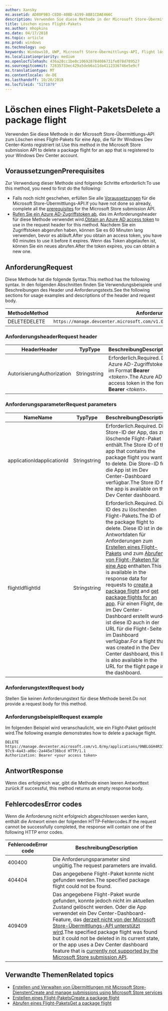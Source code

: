 ```yaml
---
author: Xansky
ms.assetid: AD80F9B3-CED0-40BD-A199-AB81CDAE466C
description: Verwenden Sie diese Methode in der Microsoft Store-Übermittlungs-API zum Löschen eines Flight-Pakets für eine App, die für Ihr Windows Dev Center-Konto registriert ist.
title: Löschen eines Flight-Pakets
ms.author: mhopkins
ms.date: 04/17/2018
ms.topic: article
ms.prod: windows
ms.technology: uwp
keywords: Windows10, UWP, Microsoft Store-Übermittlungs-API, Flight löschen
ms.localizationpriority: medium
ms.openlocfilehash: 436a28cc1be0c106928784086731fe078d789527
ms.sourcegitcommit: 72835733ec429a5deb6a11da4112336746e5e9cf
ms.translationtype: MT
ms.contentlocale: de-DE
ms.lasthandoff: 10/20/2018
ms.locfileid: "5171079"
---
```

# <a name="delete-a-package-flight"></a><span data-ttu-id="2c546-104">Löschen eines Flight-Pakets</span><span class="sxs-lookup"><span data-stu-id="2c546-104">Delete a package flight</span></span>

<span data-ttu-id="2c546-105">Verwenden Sie diese Methode in der Microsoft Store-Übermittlungs-API zum Löschen eines Flight-Pakets für eine App, die für Ihr Windows Dev Center-Konto registriert ist.</span><span class="sxs-lookup"><span data-stu-id="2c546-105">Use this method in the Microsoft Store submission API to delete a package flight for an app that is registered to your Windows Dev Center account.</span></span>


## <a name="prerequisites"></a><span data-ttu-id="2c546-106">Voraussetzungen</span><span class="sxs-lookup"><span data-stu-id="2c546-106">Prerequisites</span></span>

<span data-ttu-id="2c546-107">Zur Verwendung dieser Methode sind folgende Schritte erforderlich:</span><span class="sxs-lookup"><span data-stu-id="2c546-107">To use this method, you need to first do the following:</span></span>

* <span data-ttu-id="2c546-108">Falls noch nicht geschehen, erfüllen Sie alle [Voraussetzungen](create-and-manage-submissions-using-windows-store-services.md#prerequisites) für die Microsoft Store-Übermittlungs-API.</span><span class="sxs-lookup"><span data-stu-id="2c546-108">If you have not done so already, complete all the [prerequisites](create-and-manage-submissions-using-windows-store-services.md#prerequisites) for the Microsoft Store submission API.</span></span>
* <span data-ttu-id="2c546-109">[Rufen Sie ein Azure AD-Zugriffstoken ab](create-and-manage-submissions-using-windows-store-services.md#obtain-an-azure-ad-access-token), das im Anforderungsheader für diese Methode verwendet wird.</span><span class="sxs-lookup"><span data-stu-id="2c546-109">[Obtain an Azure AD access token](create-and-manage-submissions-using-windows-store-services.md#obtain-an-azure-ad-access-token) to use in the request header for this method.</span></span> <span data-ttu-id="2c546-110">Nachdem Sie ein Zugriffstoken abgerufen haben, können Sie es 60 Minuten lang verwenden, bevor es abläuft.</span><span class="sxs-lookup"><span data-stu-id="2c546-110">After you obtain an access token, you have 60 minutes to use it before it expires.</span></span> <span data-ttu-id="2c546-111">Wenn das Token abgelaufen ist, können Sie ein neues abrufen.</span><span class="sxs-lookup"><span data-stu-id="2c546-111">After the token expires, you can obtain a new one.</span></span>

## <a name="request"></a><span data-ttu-id="2c546-112">Anforderung</span><span class="sxs-lookup"><span data-stu-id="2c546-112">Request</span></span>

<span data-ttu-id="2c546-113">Diese Methode hat die folgende Syntax.</span><span class="sxs-lookup"><span data-stu-id="2c546-113">This method has the following syntax.</span></span> <span data-ttu-id="2c546-114">In den folgenden Abschnitten finden Sie Verwendungsbeispiele und Beschreibungen des Header und Anforderungstexts.</span><span class="sxs-lookup"><span data-stu-id="2c546-114">See the following sections for usage examples and descriptions of the header and request body.</span></span>

| <span data-ttu-id="2c546-115">Methode</span><span class="sxs-lookup"><span data-stu-id="2c546-115">Method</span></span> | <span data-ttu-id="2c546-116">Anforderungs-URI</span><span class="sxs-lookup"><span data-stu-id="2c546-116">Request URI</span></span>                                                      |
|--------|------------------------------------------------------------------|
| <span data-ttu-id="2c546-117">DELETE</span><span class="sxs-lookup"><span data-stu-id="2c546-117">DELETE</span></span>    | ```https://manage.devcenter.microsoft.com/v1.0/my/applications/{applicationId}/flights/{flightId}``` |


### <a name="request-header"></a><span data-ttu-id="2c546-118">Anforderungsheader</span><span class="sxs-lookup"><span data-stu-id="2c546-118">Request header</span></span>

| <span data-ttu-id="2c546-119">Header</span><span class="sxs-lookup"><span data-stu-id="2c546-119">Header</span></span>        | <span data-ttu-id="2c546-120">Typ</span><span class="sxs-lookup"><span data-stu-id="2c546-120">Type</span></span>   | <span data-ttu-id="2c546-121">Beschreibung</span><span class="sxs-lookup"><span data-stu-id="2c546-121">Description</span></span>                                                                 |
|---------------|--------|-----------------------------------------------------------------------------|
| <span data-ttu-id="2c546-122">Autorisierung</span><span class="sxs-lookup"><span data-stu-id="2c546-122">Authorization</span></span> | <span data-ttu-id="2c546-123">String</span><span class="sxs-lookup"><span data-stu-id="2c546-123">string</span></span> | <span data-ttu-id="2c546-124">Erforderlich.</span><span class="sxs-lookup"><span data-stu-id="2c546-124">Required.</span></span> <span data-ttu-id="2c546-125">Das Azure AD-Zugriffstoken im Format **Bearer** &lt;*token*&gt;.</span><span class="sxs-lookup"><span data-stu-id="2c546-125">The Azure AD access token in the form **Bearer** &lt;*token*&gt;.</span></span> |


### <a name="request-parameters"></a><span data-ttu-id="2c546-126">Anforderungsparameter</span><span class="sxs-lookup"><span data-stu-id="2c546-126">Request parameters</span></span>

| <span data-ttu-id="2c546-127">Name</span><span class="sxs-lookup"><span data-stu-id="2c546-127">Name</span></span>        | <span data-ttu-id="2c546-128">Typ</span><span class="sxs-lookup"><span data-stu-id="2c546-128">Type</span></span>   | <span data-ttu-id="2c546-129">Beschreibung</span><span class="sxs-lookup"><span data-stu-id="2c546-129">Description</span></span>                                                                 |
|---------------|--------|-----------------------------------------------------------------------------|
| <span data-ttu-id="2c546-130">applicationId</span><span class="sxs-lookup"><span data-stu-id="2c546-130">applicationId</span></span> | <span data-ttu-id="2c546-131">String</span><span class="sxs-lookup"><span data-stu-id="2c546-131">string</span></span> | <span data-ttu-id="2c546-132">Erforderlich.</span><span class="sxs-lookup"><span data-stu-id="2c546-132">Required.</span></span> <span data-ttu-id="2c546-133">Die Store-ID der App, das zu löschende Flight-Paket enthält.</span><span class="sxs-lookup"><span data-stu-id="2c546-133">The Store ID of the app that contains the package flight you want to delete.</span></span> <span data-ttu-id="2c546-134">Die Store-ID für die App ist im Dev Center-Dashboard verfügbar.</span><span class="sxs-lookup"><span data-stu-id="2c546-134">The Store ID for the app is available on the Dev Center dashboard.</span></span>  |
| <span data-ttu-id="2c546-135">flightId</span><span class="sxs-lookup"><span data-stu-id="2c546-135">flightId</span></span> | <span data-ttu-id="2c546-136">String</span><span class="sxs-lookup"><span data-stu-id="2c546-136">string</span></span> | <span data-ttu-id="2c546-137">Erforderlich.</span><span class="sxs-lookup"><span data-stu-id="2c546-137">Required.</span></span> <span data-ttu-id="2c546-138">Die ID des zu löschenden Flight-Pakets.</span><span class="sxs-lookup"><span data-stu-id="2c546-138">The ID of the package flight to delete.</span></span> <span data-ttu-id="2c546-139">Diese ID ist in den Antwortdaten für Anforderungen zum [Erstellen eines Flight-Pakets](create-a-flight.md) und zum [Abrufen von Flight-Paketen für eine App](get-flights-for-an-app.md) enthalten.</span><span class="sxs-lookup"><span data-stu-id="2c546-139">This ID is available in the response data for requests to [create a package flight](create-a-flight.md) and [get package flights for an app](get-flights-for-an-app.md).</span></span> <span data-ttu-id="2c546-140">Für einen Flight, der im Dev Center-Dashboard erstellt wurde, ist diese ID auch in der URL für die Flight-Seite im Dashboard verfügbar.</span><span class="sxs-lookup"><span data-stu-id="2c546-140">For a flight that was created in the Dev Center dashboard, this ID is also available in the URL for the flight page in the dashboard.</span></span>  |


### <a name="request-body"></a><span data-ttu-id="2c546-141">Anforderungstext</span><span class="sxs-lookup"><span data-stu-id="2c546-141">Request body</span></span>

<span data-ttu-id="2c546-142">Stellen Sie keinen Anforderungstext für diese Methode bereit.</span><span class="sxs-lookup"><span data-stu-id="2c546-142">Do not provide a request body for this method.</span></span>


### <a name="request-example"></a><span data-ttu-id="2c546-143">Anforderungsbeispiel</span><span class="sxs-lookup"><span data-stu-id="2c546-143">Request example</span></span>

<span data-ttu-id="2c546-144">Im folgenden Beispiel wird veranschaulicht, wie ein Flight-Paket gelöscht wird.</span><span class="sxs-lookup"><span data-stu-id="2c546-144">The following example demonstrates how to delete a package flight.</span></span>

```
DELETE https://manage.devcenter.microsoft.com/v1.0/my/applications/9NBLGGH4R315/flights/43e448df-97c9-4a43-a0bc-2a445e736bcd HTTP/1.1
Authorization: Bearer <your access token>
```

## <a name="response"></a><span data-ttu-id="2c546-145">Antwort</span><span class="sxs-lookup"><span data-stu-id="2c546-145">Response</span></span>

<span data-ttu-id="2c546-146">Wenn dies erfolgreich war, gibt die Methode einen leeren Antworttext zurück.</span><span class="sxs-lookup"><span data-stu-id="2c546-146">If successful, this method returns an empty response body.</span></span>

## <a name="error-codes"></a><span data-ttu-id="2c546-147">Fehlercodes</span><span class="sxs-lookup"><span data-stu-id="2c546-147">Error codes</span></span>

<span data-ttu-id="2c546-148">Wenn die Anforderung nicht erfolgreich abgeschlossen werden kann, enthält die Antwort einen der folgenden HTTP-Fehlercodes.</span><span class="sxs-lookup"><span data-stu-id="2c546-148">If the request cannot be successfully completed, the response will contain one of the following HTTP error codes.</span></span>

| <span data-ttu-id="2c546-149">Fehlercode</span><span class="sxs-lookup"><span data-stu-id="2c546-149">Error code</span></span> |  <span data-ttu-id="2c546-150">Beschreibung</span><span class="sxs-lookup"><span data-stu-id="2c546-150">Description</span></span>                                                                                                                                                                           |
|--------|------------------|
| <span data-ttu-id="2c546-151">400</span><span class="sxs-lookup"><span data-stu-id="2c546-151">400</span></span>  | <span data-ttu-id="2c546-152">Die Anforderungsparameter sind ungültig.</span><span class="sxs-lookup"><span data-stu-id="2c546-152">The request parameters are invalid.</span></span> |
| <span data-ttu-id="2c546-153">404</span><span class="sxs-lookup"><span data-stu-id="2c546-153">404</span></span>  | <span data-ttu-id="2c546-154">Das angegebene Flight-Paket konnte nicht gefunden werden.</span><span class="sxs-lookup"><span data-stu-id="2c546-154">The specified package flight could not be found.</span></span>  |
| <span data-ttu-id="2c546-155">409</span><span class="sxs-lookup"><span data-stu-id="2c546-155">409</span></span>  | <span data-ttu-id="2c546-156">Das angegebene Flight-Paket wurde gefunden, konnte jedoch nicht im aktuellen Zustand gelöscht werden. Oder die App verwendet ein Dev Center-Dashboard-Feature, das [derzeit nicht von der Microsoft Store-Übermittlungs-API unterstützt wird](create-and-manage-submissions-using-windows-store-services.md#not_supported).</span><span class="sxs-lookup"><span data-stu-id="2c546-156">The specified package flight was found but it could not be deleted in its current state, or the app uses a Dev Center dashboard feature that is [currently not supported by the Microsoft Store submission API](create-and-manage-submissions-using-windows-store-services.md#not_supported).</span></span> |   


## <a name="related-topics"></a><span data-ttu-id="2c546-157">Verwandte Themen</span><span class="sxs-lookup"><span data-stu-id="2c546-157">Related topics</span></span>

* [<span data-ttu-id="2c546-158">Erstellen und Verwalten von Übermittlungen mit Microsoft Store-Diensten</span><span class="sxs-lookup"><span data-stu-id="2c546-158">Create and manage submissions using Microsoft Store services</span></span>](create-and-manage-submissions-using-windows-store-services.md)
* [<span data-ttu-id="2c546-159">Erstellen eines Flight-Pakets</span><span class="sxs-lookup"><span data-stu-id="2c546-159">Create a package flight</span></span>](create-a-flight.md)
* [<span data-ttu-id="2c546-160">Abrufen eines Flight-Pakets</span><span class="sxs-lookup"><span data-stu-id="2c546-160">Get a package flight</span></span>](get-a-flight.md)
